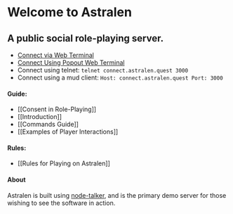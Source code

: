 # Welcome to Astralen

## A public social role-playing server.

 * [Connect via Web Terminal](https://webterm.astralen.quest)
 * [Connect Using Popout Web Terminal](# "openPopup")
 * Connect using telnet: `telnet connect.astralen.quest 3000`
 * Connect using a mud client: `Host: connect.astralen.quest Port: 3000`

#### Guide:

 * [[Consent in Role-Playing]]
 * [[Introduction]]
 * [[Commands Guide]]
 * [[Examples of Player Interactions]]

#### Rules:

 * [[Rules for Playing on Astralen]]

#### About

Astralen is built using [node-talker](https://github.com/tvalladon/node-talker), and is the primary demo server for those wishing to see the software in action.

<script> document.addEventListener("DOMContentLoaded", function() { var link = document.querySelector('a[href="#"][title="openPopup"]'); if (link) { link.addEventListener("click", function(event) { event.preventDefault(); openPopup(); }); } }); function openPopup() { var url = "https://webterm.astralen.quest"; var width = 800; var height = 600; var options = "toolbar=no, location=no, status=no, menubar=no, scrollbars=no, resizable=yes, width=" + width + ", height=" + height; window.open(url, "_blank", options); } </script>